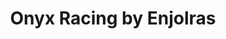 ---
title: "Onyx Racing by Enjolras"
url: /valergues/onyx-racing-by-enjolras/
shop: Autowerkstatt
---